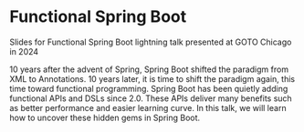 # Functional Spring Boot
Slides for Functional Spring Boot lightning talk presented at GOTO Chicago in 2024

10 years after the advent of Spring, Spring Boot shifted the paradigm from XML to Annotations. 10 years later, it is time to shift the paradigm again, this time toward functional programming. Spring Boot has been quietly adding functional APIs and DSLs since 2.0. These APIs deliver many benefits such as better performance and easier learning curve. In this talk, we will learn how to uncover these hidden gems in Spring Boot.
